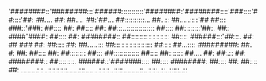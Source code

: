 '########::'########:::'######:::::::::::'########:'########::::'###::::'##::::'##:
 ##.... ##: ##.... ##:'##... ##::::::::::... ##..:: ##.....::::'## ##::: ###::'###:
 ##:::: ##: ##:::: ##: ##:::..:::::::::::::: ##:::: ##::::::::'##:. ##:: ####'####:
 ##:::: ##: ########:: ##::::::::::::::::::: ##:::: ######:::'##:::. ##: ## ### ##:
 ##:::: ##: ##.....::: ##::::::::::::::::::: ##:::: ##...:::: #########: ##. #: ##:
 ##:::: ##: ##:::::::: ##::: ##::::::::::::: ##:::: ##::::::: ##.... ##: ##:.:: ##:
 ########:: ##::::::::. ######::'#######:::: ##:::: ########: ##:::: ##: ##:::: ##:
........:::..::::::::::......:::.......:::::..:::::........::..:::::..::..:::::..::

